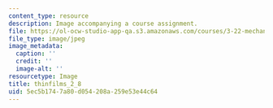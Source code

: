 ```yaml
---
content_type: resource
description: Image accompanying a course assignment.
file: https://ol-ocw-studio-app-qa.s3.amazonaws.com/courses/3-22-mechanical-behavior-of-materials-spring-2008/5ec5b1747a80d054208a259e53e44c64_thinfilms_2_8.jpg
file_type: image/jpeg
image_metadata:
  caption: ''
  credit: ''
  image-alt: ''
resourcetype: Image
title: thinfilms_2_8
uid: 5ec5b174-7a80-d054-208a-259e53e44c64
---
```

